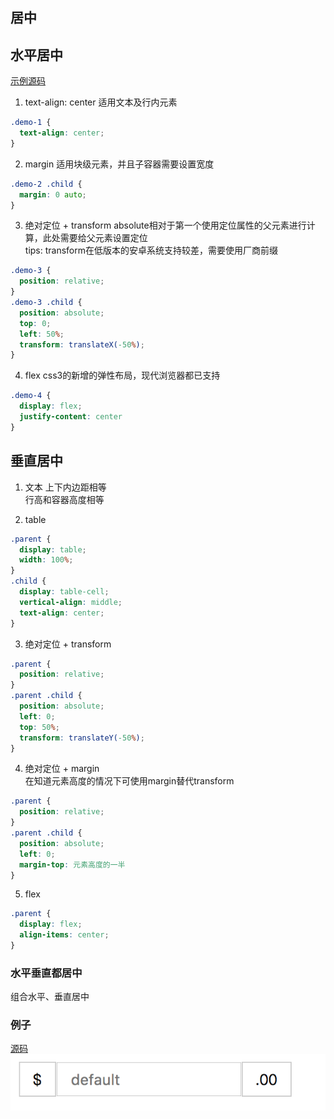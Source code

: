 ## 居中

## 水平居中
[示例源码](../demos/center-h.html) <br/>
1. text-align: center
适用文本及行内元素
```css
.demo-1 {
  text-align: center;
}
```
2. margin
适用块级元素，并且子容器需要设置宽度
```css
.demo-2 .child {
  margin: 0 auto;
}
```
3. 绝对定位 + transform
absolute相对于第一个使用定位属性的父元素进行计算，此处需要给父元素设置定位<br/>
tips: transform在低版本的安卓系统支持较差，需要使用厂商前缀
```css
.demo-3 {
  position: relative;
}
.demo-3 .child {
  position: absolute;
  top: 0;
  left: 50%;
  transform: translateX(-50%);
}
```
4. flex
css3的新增的弹性布局，现代浏览器都已支持
```css
.demo-4 {
  display: flex;
  justify-content: center
}
```

## 垂直居中
1. 文本
上下内边距相等<br>
行高和容器高度相等<br/>

2. table
```css
.parent {
  display: table;
  width: 100%;
}
.child {
  display: table-cell;
  vertical-align: middle;
  text-align: center;
}
```
3. 绝对定位 + transform
```css
.parent {
  position: relative;
}
.parent .child {
  position: absolute;
  left: 0;
  top: 50%;
  transform: translateY(-50%);
}
```

4. 绝对定位 + margin<br/>
在知道元素高度的情况下可使用margin替代transform
```css
.parent {
  position: relative;
}
.parent .child {
  position: absolute;
  left: 0;
  margin-top: 元素高度的一半
}
```

5. flex
```css
.parent {
  display: flex;
  align-items: center;
}
```

### 水平垂直都居中
组合水平、垂直居中

### 例子
[源码](../demos/center-v.html)
![垂直居中](../assets/center-v-1.png)

